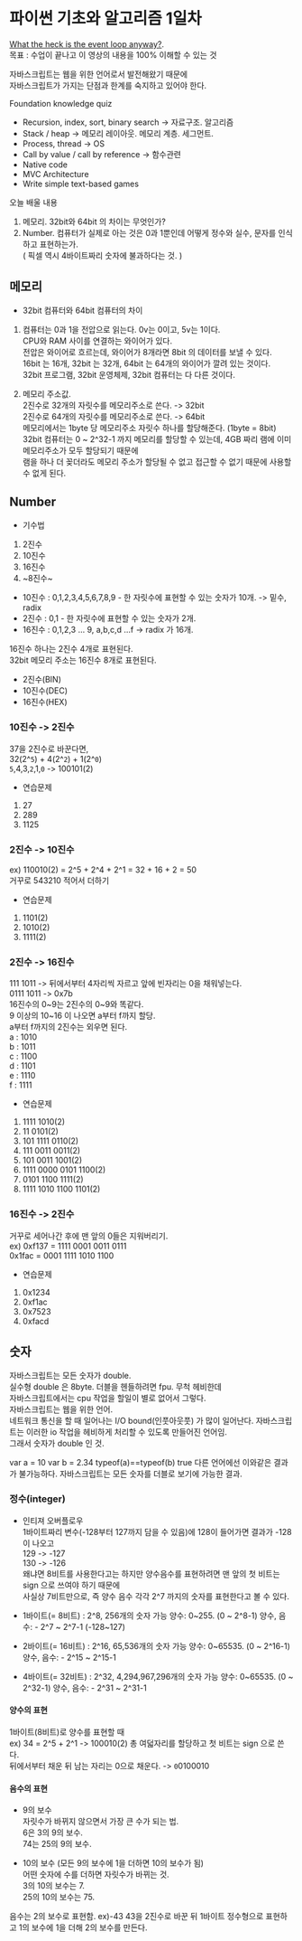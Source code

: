 # 파이썬 기초와 알고리즘 1일차  

[What the heck is the event loop anyway?](https://www.youtube.com/watch?v=8aGhZQkoFbQ).   
목표 : 수업이 끝나고 이 영상의 내용을 100% 이해할 수 있는 것  

자바스크립트는 웹을 위한 언어로서 발전해왔기 때문에  
자바스크립트가 가지는 단점과 한계를 숙지하고 있어야 한다.  

Foundation knowledge quiz  
-	Recursion, index, sort, binary search -> 자료구조. 알고리즘  
-	Stack / heap -> 메모리 레이아웃. 메모리 계층. 세그먼트.  
-	Process, thread -> OS  
-	Call by value / call by reference -> 함수관련  
-	Native code  
-	MVC Architecture  
-	Write simple text-based games  

오늘 배울 내용  
1.	메모리.  32bit와 64bit 의 차이는 무엇인가?  
2.	Number. 컴퓨터가 실제로 아는 것은 0과 1뿐인데 어떻게 정수와 실수, 문자를 인식하고 표현하는가.  
    ( 픽셀 역시 4바이트짜리 숫자에 불과하다는 것. )  

## 메모리  

- 32bit 컴퓨터와 64bit 컴퓨터의 차이  
1. 컴퓨터는 0과 1을 전압으로 읽는다. 0v는 0이고, 5v는 1이다.  
CPU와 RAM 사이를 연결하는 와이어가 있다.  
전압은 와이어로 흐르는데, 와이어가 8개라면 8bit 의 데이터를 보낼 수 있다.  
16bit 는 16개, 32bit 는 32개, 64bit 는 64개의 와이어가 깔려 있는 것이다.  
32bit 프로그램, 32bit 운영체제, 32bit 컴퓨터는 다 다른 것이다.

2. 메모리 주소값.  
2진수로 32개의 자릿수를 메모리주소로 쓴다. -> 32bit  
2진수로 64개의 자릿수를 메모리주소로 쓴다. -> 64bit  
메모리에서는 1byte 당 메모리주소 자릿수 하나를 할당해준다. (1byte = 8bit)  
32bit 컴퓨터는 0 ~ 2^32-1 까지 메모리를 할당할 수 있는데, 4GB 짜리 램에 이미 메모리주소가 모두 할당되기 때문에  
램을 하나 더 꽂더라도 메모리 주소가 할당될 수 없고 접근할 수 없기 때문에 사용할 수 없게 된다.  

## Number  

- 기수법  
1. 2진수  
2. 10진수  
3. 16진수  
4. ~8진수~  

- 10진수 : 0,1,2,3,4,5,6,7,8,9 - 한 자릿수에 표현할 수 있는 숫자가 10개. -> 밑수, radix  
- 2진수 : 0,1 - 한 자릿수에 표현할 수 있는 숫자가 2개.  
- 16진수 : 0,1,2,3 ... 9, a,b,c,d ...f -> radix 가 16개.  

16진수 하나는 2진수 4개로 표현된다.  
32bit 메모리 주소는 16진수 8개로 표현된다.  

- 2진수(BIN)  
- 10진수(DEC)  
- 16진수(HEX)  

### 10진수 -> 2진수  
37을 2진수로 바꾼다면,  
32(2^`5`) + 4(2^`2`) + 1(2^`0`)  
`5`,4,3,`2`,1,`0`
-> 100101(2)

- 연습문제
1. 27
2. 289
3. 1125

### 2진수 -> 10진수
ex) 110010(2) = 2^5 + 2^4 + 2^1 = 32 + 16 + 2 = 50  
거꾸로 543210 적어서 더하기  

- 연습문제
1. 1101(2)
2. 1010(2)
3. 1111(2)

### 2진수 -> 16진수  
111 1011 -> 뒤에서부터 4자리씩 자르고 앞에 빈자리는 0을 채워넣는다.  
0111 1011 -> 0x7b  
16진수의 0~9는 2진수의 0~9와 똑같다.  
9 이상의 10~16 이 나오면 a부터 f까지 할당.  
a부터 f까지의 2진수는 외우면 된다.  
a : 1010  
b : 1011  
c : 1100  
d : 1101  
e : 1110  
f : 1111  

- 연습문제  
1. 1111 1010(2)  
2. 11 0101(2)  
3. 101 1111 0110(2)  
4. 111 0011 0011(2)  
5. 101 0011 1001(2)  
6. 1111 0000 0101 1100(2)  
7. 0101 1100 1111(2)  
8. 1111 1010 1100 1101(2)  

### 16진수 -> 2진수  
거꾸로 세어나간 후에 맨 앞의 0들은 지워버리기.  
ex) 0xf137 = 1111 0001 0011 0111  
    0x1fac = 0001 1111 1010 1100  

- 연습문제  
1. 0x1234  
2. 0xf1ac  
3. 0x7523  
4. 0xfacd  

## 숫자  

자바스크립트는 모든 숫자가 double.  
실수형 double 은 8byte. 더블을 헨들하려면 fpu. 무척 헤비한데  
자바스크립트에서는 cpu 작업을 할일이 별로 없어서 그렇다.  
자바스크립트는 웹을 위한 언어.  
네트워크 통신을 할 때 일어나는 I/O bound(인풋아웃풋) 가 많이 일어난다. 
자바스크립트는 이러한 io 작업을 헤비하게 처리할 수 있도록 만들어진 언어임.  
그래서 숫자가 double 인 것.  

var a = 10
var b = 2.34
typeof(a)==typeof(b)
true
다른 언어에선 이와같은 결과가 불가능하다.
자바스크립트는 모든 숫자를 더블로 보기에 가능한 결과.

### 정수(integer)  

- 인티져 오버플로우  
1바이트짜리 변수(-128부터 127까지 담을 수 있음)에 128이 들어가면 결과가 -128이 나오고  
129 -> -127  
130 -> -126  
왜냐면 8비트를 사용한다고는 하지만 양수음수를 표현하려면 맨 앞의 첫 비트는 sign 으로 쓰여야 하기 때문에  
사실상 7비트만으로, 즉 양수 음수 각각 2^7 까지의 숫자를 표현한다고 볼 수 있다.  

- 1바이트(= 8비트) : 2^8, 256개의 숫자 가능
양수: 0~255. (0 ~ 2^8-1)
양수, 음수:  - 2^7 ~ 2^7-1 (-128~127) 

- 2바이트(= 16비트) : 2^16, 65,536개의 숫자 가능
양수: 0~65535. (0 ~ 2^16-1)
양수, 음수:  - 2^15 ~ 2^15-1

- 4바이트(= 32비트) : 2^32, 4,294,967,296개의 숫자 가능
양수: 0~65535. (0 ~ 2^32-1)
양수, 음수:  - 2^31 ~ 2^31-1

#### 양수의 표현  
1바이트(8비트)로 양수를 표현할 때  
ex) 34 = 2^5 + 2^1 -> 100010(2)
총 여덟자리를 할당하고 첫 비트는 sign 으로 쓴다.  
뒤에서부터 채운 뒤 남는 자리는 0으로 채운다.
-> `0`0100010

#### 음수의 표현
- 9의 보수  
자릿수가 바뀌지 않으면서 가장 큰 수가 되는 법.  
6은 3의 9의 보수.  
74는 25의 9의 보수.  

- 10의 보수 (모든 9의 보수에 1을 더하면 10의 보수가 됨)  
어떤 숫자에 수를 더하면 자릿수가 바뀌는 것.  
3의 10의 보수는 7.  
25의 10의 보수는 75.  

음수는 2의 보수로 표현함.
ex)-43
43을 2진수로 바꾼 뒤 1바이트 정수형으로 표현하고 1의 보수에 1을 더해 2의 보수를 만든다.  







